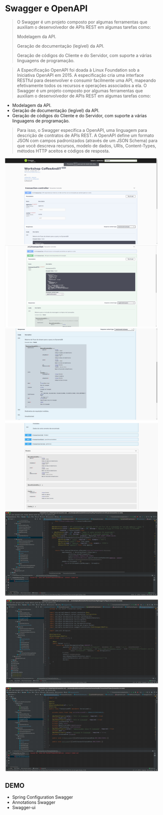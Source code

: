 # Swagger e OpenAPI
> O Swagger é um projeto composto por algumas ferramentas que auxiliam o desenvolvedor de APIs REST em algumas tarefas como:
>
>Modelagem da API.
>
>Geração de documentação (legível) da API.
>
>Geração de códigos do Cliente e do Servidor, com suporte a várias linguagens de programação.


>  A Especificação OpenAPI foi doada à Linux Foundation sob a Iniciativa OpenAPI em 2015.
> A especificação cria uma interface RESTful para desenvolver e consumir facilmente uma API, mapeando efetivamente todos os recursos e operações associados a ela.
> O Swagger é um projeto composto por algumas ferramentas que auxiliam o desenvolvedor de APIs REST em algumas tarefas como:
   * Modelagem da API.
   * Geração de documentação (legível) da API.
   * Geração de códigos do Cliente e do Servidor, com suporte a várias linguagens de programação.
> Para isso, o Swagger especifica a OpenAPI, uma linguagem para descrição de contratos de APIs REST. A OpenAPI define um formato JSON com campos padronizados (através de um JSON Schema) para que você descreva recursos, modelo de dados, URIs, Content-Types, métodos HTTP aceitos e códigos de resposta.   


![](images/swagger.png) 
![](images/swagger2.png) 
![](images/swagger3.png) 
![](images/swagger4.png) 
![](images/annotation.png) 
![](images/swaggerConfig.png) 
![](images/annotationSwagger.png) 


## DEMO

   * Spring Configuration Swagger
   * Annotations Swagger
   * Swagger-ui